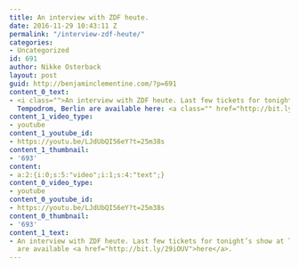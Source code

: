 ```yaml
---
title: An interview with ZDF heute.
date: 2016-11-29 10:43:11 Z
permalink: "/interview-zdf-heute/"
categories:
- Uncategorized
id: 691
author: Nikke Osterback
layout: post
guid: http://benjaminclementine.com/?p=691
content_0_text:
- <i class="">An interview with ZDF heute. Last few tickets for tonight’s show at
  Tempodrom, Berlin are available here: <a class="" href="http://bit.ly/29iOUVd">http://bit.ly/29iOUV</a></i>
content_1_video_type:
- youtube
content_1_youtube_id:
- https://youtu.be/LJdUbQI56eY?t=25m38s
content_1_thumbnail:
- '693'
content:
- a:2:{i:0;s:5:"video";i:1;s:4:"text";}
content_0_video_type:
- youtube
content_0_youtube_id:
- https://youtu.be/LJdUbQI56eY?t=25m38s
content_0_thumbnail:
- '693'
content_1_text:
- An interview with ZDF heute. Last few tickets for tonight’s show at Tempodrom, Berlin
  are available <a href="http://bit.ly/29iOUV">here</a>.
---
```


